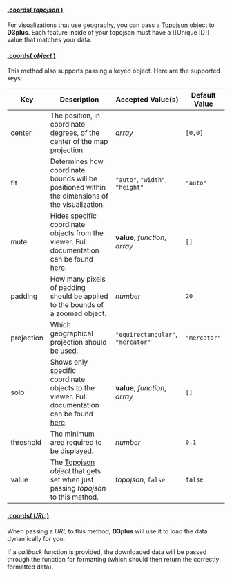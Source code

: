 #### <a name="topojson" href="#wiki-topojson">.coords( *topojson* )</a>

For visualizations that use geography, you can pass a [Topojson](https://github.com/mbostock/topojson) object to **D3plus**. Each feature inside of your topojson must have a [[Unique ID]] value that matches your data.

#### <a name="object" href="#wiki-object">.coords( *object* )</a>

This method also supports passing a keyed object. Here are the supported keys:

| Key | Description | Accepted Value(s) | Default Value |
|---|---|---|---|
| center | The position, in coordinate degrees, of the center of the map projection. | *array* | ```[0,0]``` |
| fit | Determines how coordinate bounds will be positioned within the dimensions of the visualization. | ```"auto"```, ```"width"```, ```"height"``` | ```"auto"``` |
| mute | Hides specific coordinate objects from the viewer. Full documentation can be found [here](Filtering-Data#mute). | **value**, *function*, *array* | ```[]``` |
| padding | How many pixels of padding should be applied to the bounds of a zoomed object. | *number* | ```20``` |
| projection | Which geographical projection should be used. | ```"equirectangular"```, ```"mercator"``` | ```"mercator"``` |
| solo | Shows only specific coordinate objects to the viewer. Full documentation can be found [here](Filtering-Data#solo). | **value**, *function*, *array* | ```[]``` |
| threshold | The minimum area required to be displayed. | *number* | ```0.1``` |
| value | The [Topojson](https://github.com/mbostock/topojson) *object* that gets set when just passing *topojson* to this method. | *topojson*, ```false``` | ```false``` |

#### <a name="url" href="#wiki-url">.coords( *URL* )</a>

When passing a *URL* to this method, **D3plus** will use it to load the data dynamically for you.

If a *callback* function is provided, the downloaded data will be passed through the function for formatting (which should then return the correctly formatted data).
